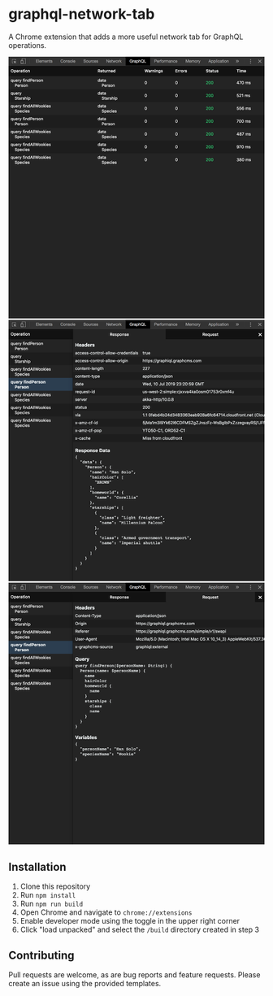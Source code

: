 # graphql-network-tab

A Chrome extension that adds a more useful network tab for GraphQL operations.

![Screenshot of graphql-network-tab in the browser](/screenshots/screenshot1.png)
![Screenshot of graphql-network-tab in the browser](/screenshots/screenshot2.png)
![Screenshot of graphql-network-tab in the browser](/screenshots/screenshot3.png)

## Installation

1. Clone this repository
2. Run `npm install`
3. Run `npm run build`
4. Open Chrome and navigate to `chrome://extensions`
5. Enable developer mode using the toggle in the upper right corner
6. Click "load unpacked" and select the `/build` directory created in step 3

## Contributing

Pull requests are welcome, as are bug reports and feature requests. Please create an issue using the provided templates.

